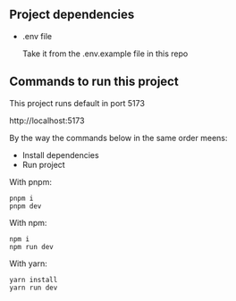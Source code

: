 ## Project dependencies

- .env file

  Take it from the .env.example file in this repo

## Commands to run this project

This project runs default in port 5173

http://localhost:5173

By the way the commands below in the same order meens:

- Install dependencies
- Run project

With pnpm:

```
pnpm i
pnpm dev
```

With npm:

```
npm i
npm run dev
```

With yarn:

```
yarn install
yarn run dev
```
